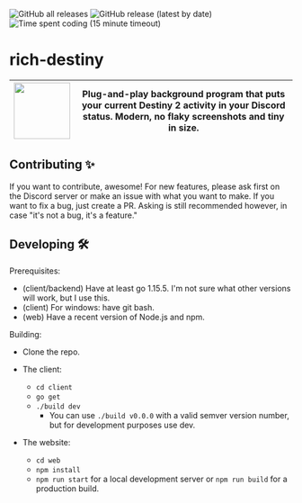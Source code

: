 ![GitHub all releases](https://img.shields.io/github/downloads/lieuweberg/rich-destiny/total) ![GitHub release (latest by date)](https://img.shields.io/github/downloads/lieuweberg/rich-destiny/latest/total) ![Time spent coding (15 minute timeout)](https://wakatime.com/badge/user/a637a12a-da87-4487-8b1e-660151dc3e7b/project/94fa2fc6-7e9b-4c74-b6eb-4ce6a09b4cdf.svg)

# rich-destiny
| <img src="https://richdestiny.app/favicon.ico" width="100"> | Plug-and-play background program that puts your current Destiny 2 activity in your Discord status. Modern, no flaky screenshots and tiny in size. |
| :---: | :---: |

## Contributing ✨

If you want to contribute, awesome! For new features, please ask first on the Discord server or make an issue with what you want to make. If you want to fix a bug, just create a PR. Asking is still recommended however, in case "it's not a bug, it's a feature."

## Developing 🛠
Prerequisites:
 - (client/backend) Have at least go 1.15.5. I'm not sure what other versions will work, but I use this.
 - (client) For windows: have git bash.
 - (web) Have a recent version of Node.js and npm.

Building:
 - Clone the repo.
  
 - The client:
   - `cd client`
   - `go get`
   - `./build dev`
     - You can use `./build v0.0.0` with a valid semver version number, but for development purposes use dev.

 - The website:
   - `cd web`
   - `npm install`
   - `npm run start` for a local development server or `npm run build` for a production build.